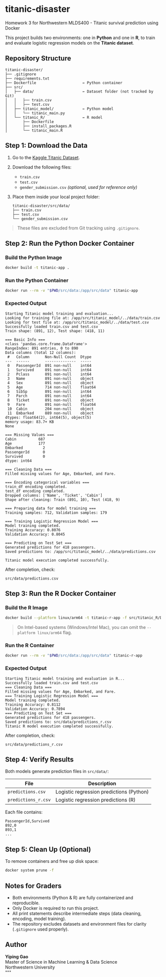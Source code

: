 # titanic-disaster
Homework 3 for Northwestern MLDS400 - Titanic survival prediction using Docker

This project builds two environments: one in **Python** and one in **R**, to train and evaluate logistic regression models on the **Titanic dataset**.  

## Repository Structure

```
titanic-disaster/
├── .gitignore
├── requirements.txt
├── Dockerfile                     ← Python container
├── src/
│   ├── data/                      ← Dataset folder (not tracked by Git)
│   │   ├── train.csv
│   │   ├── test.csv
│   ├── titanic_model/             ← Python model
│   │   └── titanic_main.py
│   └── titanic_R/                 ← R model
│       ├── Dockerfile
│       ├── install_packages.R
│       └── titanic_main.R
```

## Step 1: Download the Data

1. Go to the [Kaggle Titanic Dataset](https://www.kaggle.com/competitions/titanic/data).  
2. Download the following files:
   - `train.csv`
   - `test.csv`
   - `gender_submission.csv` *(optional, used for reference only)*  
3. Place them inside your local project folder:

   ```
   titanic-disaster/src/data/
   ├── train.csv
   ├── test.csv
   └── gender_submission.csv
   ```

> These files are excluded from Git tracking using `.gitignore`.

## Step 2: Run the Python Docker Container

### Build the Python Image
```bash
docker build -t titanic-app .
```

### Run the Python Container
```bash
docker run --rm -v "$PWD/src/data:/app/src/data" titanic-app
```

### Expected Output
```
Starting Titanic model training and evaluation...
Looking for training file at: /app/src/titanic_model/../data/train.csv
Looking for test file at: /app/src/titanic_model/../data/test.csv
Successfully loaded train.csv and test.csv
Train shape: (891, 12), Test shape: (418, 11)

=== Basic Info ===
<class 'pandas.core.frame.DataFrame'>
RangeIndex: 891 entries, 0 to 890
Data columns (total 12 columns):
 #   Column       Non-Null Count  Dtype  
---  ------       --------------  -----  
 0   PassengerId  891 non-null    int64  
 1   Survived     891 non-null    int64  
 2   Pclass       891 non-null    int64  
 3   Name         891 non-null    object 
 4   Sex          891 non-null    object 
 5   Age          714 non-null    float64
 6   SibSp        891 non-null    int64  
 7   Parch        891 non-null    int64  
 8   Ticket       891 non-null    object 
 9   Fare         891 non-null    float64
 10  Cabin        204 non-null    object 
 11  Embarked     889 non-null    object 
dtypes: float64(2), int64(5), object(5)
memory usage: 83.7+ KB
None

=== Missing Values ===
Cabin          687
Age            177
Embarked         2
PassengerId      0
Survived         0
dtype: int64

=== Cleaning Data ===
Filled missing values for Age, Embarked, and Fare.

=== Encoding categorical variables ===
train_df encoding completed.
test_df encoding completed.
Dropped columns: ['Name', 'Ticket', 'Cabin']
Shape after cleaning: Train (891, 10), Test (418, 9)

=== Preparing data for model training ===
Training samples: 712, Validation samples: 179

=== Training Logistic Regression Model ===
Model training completed.
Training Accuracy: 0.8076
Validation Accuracy: 0.8045

=== Predicting on Test Set ===
Generated predictions for 418 passengers.
Saved predictions to: /app/src/titanic_model/../data/predictions.csv

Titanic model execution completed successfully.

```

After completion, check:
```
src/data/predictions.csv
```

## Step 3: Run the R Docker Container

### Build the R Image
```bash
docker build --platform linux/arm64 -t titanic-r-app -f src/titanic_R/Dockerfile .
```

> On Intel-based systems (Windows/Intel Mac), you can omit the `--platform linux/arm64` flag.

### Run the R Container
```bash
docker run --rm -v "$PWD/src/data:/app/src/data" titanic-r-app
```

### Expected Output
```
Starting Titanic model training and evaluation in R...
Successfully loaded train.csv and test.csv
=== Cleaning Data ===
Filled missing values for Age, Embarked, and Fare.
=== Training Logistic Regression Model ===
Model training completed.
Training Accuracy: 0.8112
Validation Accuracy: 0.7894
=== Predicting on Test Set ===
Generated predictions for 418 passengers.
Saved predictions to: src/data/predictions_r.csv
Titanic R model execution completed successfully.
```

After completion, check:
```
src/data/predictions_r.csv
```

## Step 4: Verify Results

Both models generate prediction files in `src/data/`:

| File | Description |
|------|--------------|
| `predictions.csv` | Logistic regression predictions (Python) |
| `predictions_r.csv` | Logistic regression predictions (R) |

Each file contains:
```
PassengerId,Survived
892,0
893,1
...
```

## Step 5: Clean Up (Optional)

To remove containers and free up disk space:
```bash
docker system prune -f
```

## Notes for Graders

- Both environments (Python & R) are fully containerized and reproducible.  
- Only Docker is required to run this project.  
- All print statements describe intermediate steps (data cleaning, encoding, model training).  
- The repository excludes datasets and environment files for clarity (`.gitignore` used properly).  

## Author

**Yiping Gao**  
Master of Science in Machine Learning & Data Science  
Northwestern University  
"""

